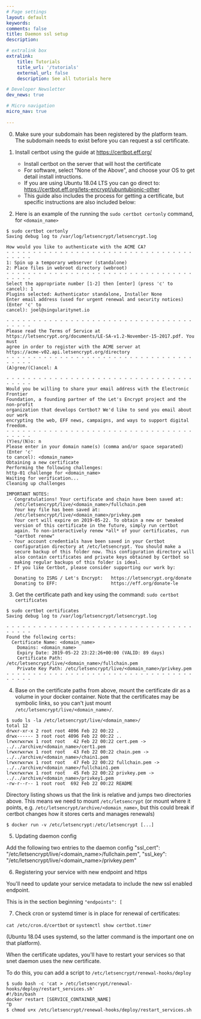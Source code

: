 ```yaml
---
# Page settings
layout: default
keywords:
comments: false
title: Daemon ssl setup
description:

# extralink box
extralink:
    title: Tutorials
    title_url: '/tutorials'
    external_url: false
    description: See all tutorials here

# Developer Newsletter
dev_news: true

# Micro navigation
micro_nav: true
       
---
```


0. Make sure your subdomain has been registered by the platform team. The subdomain needs to exist before you can request a ssl certificate.

1. Install certbot using the guide at https://certbot.eff.org/
    - Install certbot on the server that will host the certificate
    - For software, select "None of the Above", and choose your OS to get detail install intructions.
    - If you are using Ubuntu 18.04 LTS you can go direct to: https://certbot.eff.org/lets-encrypt/ubuntubionic-other
    - This guide also includes the process for getting a certificate, but specific instructions are also included below:


2. Here is an example of the running the `sudo certbot certonly` command, for `<domain_name>`

```
$ sudo certbot certonly
Saving debug log to /var/log/letsencrypt/letsencrypt.log

How would you like to authenticate with the ACME CA?
- - - - - - - - - - - - - - - - - - - - - - - - - - - - - - - - - - - - - - - -
1: Spin up a temporary webserver (standalone)
2: Place files in webroot directory (webroot)
- - - - - - - - - - - - - - - - - - - - - - - - - - - - - - - - - - - - - - - -
Select the appropriate number [1-2] then [enter] (press 'c' to cancel): 1   
Plugins selected: Authenticator standalone, Installer None
Enter email address (used for urgent renewal and security notices) (Enter 'c' to
cancel): joel@singularitynet.io

- - - - - - - - - - - - - - - - - - - - - - - - - - - - - - - - - - - - - - - -
Please read the Terms of Service at
https://letsencrypt.org/documents/LE-SA-v1.2-November-15-2017.pdf. You must
agree in order to register with the ACME server at
https://acme-v02.api.letsencrypt.org/directory
- - - - - - - - - - - - - - - - - - - - - - - - - - - - - - - - - - - - - - - -
(A)gree/(C)ancel: A

- - - - - - - - - - - - - - - - - - - - - - - - - - - - - - - - - - - - - - - -
Would you be willing to share your email address with the Electronic Frontier
Foundation, a founding partner of the Let's Encrypt project and the non-profit
organization that develops Certbot? We'd like to send you email about our work
encrypting the web, EFF news, campaigns, and ways to support digital freedom.
- - - - - - - - - - - - - - - - - - - - - - - - - - - - - - - - - - - - - - - -
(Y)es/(N)o: n
Please enter in your domain name(s) (comma and/or space separated)  (Enter 'c'
to cancel): <domain_name>
Obtaining a new certificate
Performing the following challenges:
http-01 challenge for <domain_name>
Waiting for verification...
Cleaning up challenges

IMPORTANT NOTES:
 - Congratulations! Your certificate and chain have been saved at:
   /etc/letsencrypt/live/<domain_name>/fullchain.pem
   Your key file has been saved at:
   /etc/letsencrypt/live/<domain_name>/privkey.pem
   Your cert will expire on 2019-05-22. To obtain a new or tweaked
   version of this certificate in the future, simply run certbot
   again. To non-interactively renew *all* of your certificates, run
   "certbot renew"
 - Your account credentials have been saved in your Certbot
   configuration directory at /etc/letsencrypt. You should make a
   secure backup of this folder now. This configuration directory will
   also contain certificates and private keys obtained by Certbot so
   making regular backups of this folder is ideal.
 - If you like Certbot, please consider supporting our work by:

   Donating to ISRG / Let's Encrypt:   https://letsencrypt.org/donate
   Donating to EFF:                    https://eff.org/donate-le
```

3. Get the certificate path and key using the command: `sudo certbot certificates`

```
$ sudo certbot certificates
Saving debug log to /var/log/letsencrypt/letsencrypt.log

- - - - - - - - - - - - - - - - - - - - - - - - - - - - - - - - - - - - - - - -
Found the following certs:
  Certificate Name: <domain_name>
    Domains: <domain_name>
    Expiry Date: 2019-05-22 23:22:26+00:00 (VALID: 89 days)
    Certificate Path: /etc/letsencrypt/live/<domain_name>/fullchain.pem
    Private Key Path: /etc/letsencrypt/live/<domain_name>/privkey.pem
- - - - - - - - - - - - - - - - - - - - - - - - - - - - - - - - - - - - - - - -
```

4. Base on the certificate paths from above, mount the certificate dir as a volume in your docker container. Note that the certificates
may be symbolic links, so you can't just mount `/etc/letsencrypt/live/<domain_name>/`.

```
$ sudo ls -la /etc/letsencrypt/live/<domain_name>/
total 12
drwxr-xr-x 2 root root 4096 Feb 22 00:22 .
drwx------ 3 root root 4096 Feb 22 00:22 ..
lrwxrwxrwx 1 root root   42 Feb 22 00:22 cert.pem -> ../../archive/<domain_name>/cert1.pem
lrwxrwxrwx 1 root root   43 Feb 22 00:22 chain.pem -> ../../archive/<domain_name>/chain1.pem
lrwxrwxrwx 1 root root   47 Feb 22 00:22 fullchain.pem -> ../../archive/<domain_name>/fullchain1.pem
lrwxrwxrwx 1 root root   45 Feb 22 00:22 privkey.pem -> ../../archive/<domain_name>/privkey1.pem
-rw-r--r-- 1 root root  692 Feb 22 00:22 README
```

Directory listing shows us that the link is relative and jumps two directories above. 
This means we need to mount `/etc/letsencrypt` (or mount where it points, e.g. `/etc/letsencrypt/archive/<domain_name>`, 
but this could break if certbot changes how it stores certs and manages renewals)

```
$ docker run -v /etc/letsencrypt:/etc/letsencrypt [...]
```
5. Updating daemon config
    
Add the following two entries to the daemon config
    "ssl_cert": "/etc/letsencrypt/live/<domain_name>/fullchain.pem",
    "ssl_key": "/etc/letsencrypt/live/<domain_name>/privkey.pem"


6. Registering your service with new endpoint and https

You'll need to update your service metadata to include the new ssl enabled endpoint.

This is in the section beginning `"endpoints": [`

7. Check cron or systemd timer is in place for renewal of certificates:

`cat /etc/cron.d/certbot` or `systemctl show certbot.timer`

(Ubuntu 18.04 uses systemd, so the latter command is the important one on that platform).

When the certificate updates, you'll have to restart your services so that snet daemon uses the new certificate.

To do this, you can add a script to `/etc/letsencrypt/renewal-hooks/deploy`

```
$ sudo bash -c 'cat > /etc/letsencrypt/renewal-hooks/deploy/restart_services.sh'
#!/bin/bash
docker restart [SERVICE_CONTAINER_NAME]
^D
$ chmod u+x /etc/letsencrypt/renewal-hooks/deploy/restart_services.sh
```